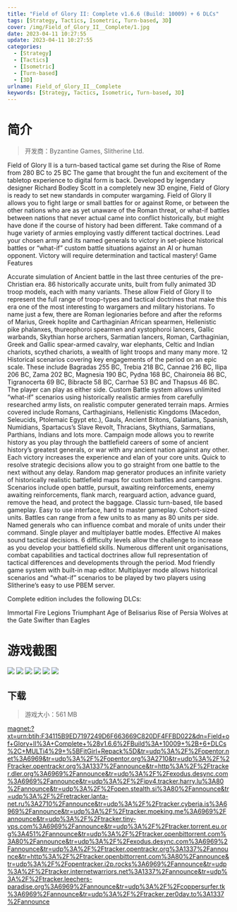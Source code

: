 ```yaml
---
title: "Field of Glory II: Complete v1.6.6 (Build: 10009) + 6 DLCs"
tags: [Strategy, Tactics, Isometric, Turn-based, 3D]
cover: /img/Field_of_Glory_II__Complete/1.jpg
date: 2023-04-11 10:27:55
update: 2023-04-11 10:27:55
categories: 
  - [Strategy]
  - [Tactics]
  - [Isometric]
  - [Turn-based]
  - [3D]
urlname: Field_of_Glory_II__Complete
keywords: [Strategy, Tactics, Isometric, Turn-based, 3D]
---
```

# 简介

> 开发商：Byzantine Games, Slitherine Ltd.

Field of Glory II is a turn-based tactical game set during the Rise of Rome from 280 BC to 25 BC
The game that brought the fun and excitement of the tabletop experience to digital form is back. Developed by legendary designer Richard Bodley Scott in a completely new 3D engine, Field of Glory is ready to set new standards in computer wargaming.
Field of Glory II allows you to fight large or small battles for or against Rome, or between the other nations who are as yet unaware of the Roman threat, or what-if battles between nations that never actual came into conflict historically, but might have done if the course of history had been different.
Take command of a huge variety of armies employing vastly different tactical doctrines. Lead your chosen army and its named generals to victory in set-piece historical battles or “what-if” custom battle situations against an AI or human opponent.
Victory will require determination and tactical mastery!
Game Features

Accurate simulation of Ancient battle in the last three centuries of the pre-Christian era.
86 historically accurate units, built from fully animated 3D troop models, each with many variants. These allow Field of Glory II to represent the full range of troop-types and tactical doctrines that make this era one of the most interesting to wargamers and military historians. To name just a few, there are Roman legionaries before and after the reforms of Marius, Greek hoplite and Carthaginian African spearmen, Hellenistic pike phalanxes, thureophoroi spearmen and xystophoroi lancers, Gallic warbands, Skythian horse archers, Sarmatian lancers, Roman, Carthaginian, Greek and Gallic spear-armed cavalry, war elephants, Celtic and Indian chariots, scythed chariots, a wealth of light troops and many many more.
12 Historical scenarios covering key engagements of the period on an epic scale. These include Bagradas 255 BC, Trebia 218 BC, Cannae 216 BC, Ilipa 206 BC, Zama 202 BC, Magnesia 190 BC, Pydna 168 BC, Chaironeia 86 BC, Tigranocerta 69 BC, Bibracte 58 BC, Carrhae 53 BC and Thapsus 46 BC. The player can play as either side.
Custom Battle system allows unlimited “what-if” scenarios using historically realistic armies from carefully researched army lists, on realistic computer generated terrain maps. Armies covered include Romans, Carthaginians, Hellenistic Kingdoms (Macedon, Seleucids, Ptolemaic Egypt etc.), Gauls, Ancient Britons, Galatians, Spanish, Numidians, Spartacus’s Slave Revolt, Thracians, Skythians, Sarmatians, Parthians, Indians and lots more.
Campaign mode allows you to rewrite history as you play through the battlefield careers of some of ancient history’s greatest generals, or war with any ancient nation against any other. Each victory increases the experience and elan of your core units. Quick to resolve strategic decisions allow you to go straight from one battle to the next without any delay.
Random map generator produces an infinite variety of historically realistic battlefield maps for custom battles and campaigns. Scenarios include open battle, pursuit, awaiting reinforcements, enemy awaiting reinforcements, flank march, rearguard action, advance guard, remove the head, and protect the baggage.
Classic turn-based, tile based gameplay.
Easy to use interface, hard to master gameplay.
Cohort-sized units. Battles can range from a few units to as many as 80 units per side.
Named generals who can influence combat and morale of units under their command.
Single player and multiplayer battle modes.
Effective AI makes sound tactical decisions.
6 difficulty levels allow the challenge to increase as you develop your battlefield skills.
Numerous different unit organisations, combat capabilities and tactical doctrines allow full representation of tactical differences and developments through the period.
Mod friendly game system with built-in map editor.
Multiplayer mode allows historical scenarios and “what-if” scenarios to be played by two players using Slitherine’s easy to use PBEM server.

Complete edition includes the following DLCs:

Immortal Fire
Legions Triumphant
Age of Belisarius
Rise of Persia
Wolves at the Gate
Swifter than Eagles

# 游戏截图

![](/img/Field_of_Glory_II__Complete/2.jpg)
![](/img/Field_of_Glory_II__Complete/3.jpg)
![](/img/Field_of_Glory_II__Complete/4.jpg)
![](/img/Field_of_Glory_II__Complete/5.jpg)
![](/img/Field_of_Glory_II__Complete/6.jpg)
![](/img/Field_of_Glory_II__Complete/7.jpg)


## 下载

> 游戏大小：561 MB

[magnet:?xt=urn:btih:F34115B9ED7197249D6F663669C820DF4FFBD022&amp;dn=Field+of+Glory+II%3A+Complete+%28v1.6.6%2FBuild%3A+10009+%2B+6+DLCs%2C+MULTi4%29+%5BFitGirl+Repack%5D&amp;tr=udp%3A%2F%2Fopentor.net%3A6969&amp;tr=udp%3A%2F%2Fopentor.org%3A2710&amp;tr=udp%3A%2F%2Ftracker.opentrackr.org%3A1337%2Fannounce&amp;tr=http%3A%2F%2Ftracker.dler.org%3A6969%2Fannounce&amp;tr=udp%3A%2F%2Fexodus.desync.com%3A6969%2Fannounce&amp;tr=udp%3A%2F%2Fipv4.tracker.harry.lu%3A80%2Fannounce&amp;tr=udp%3A%2F%2Fopen.stealth.si%3A80%2Fannounce&amp;tr=udp%3A%2F%2Fretracker.lanta-net.ru%3A2710%2Fannounce&amp;tr=udp%3A%2F%2Ftracker.cyberia.is%3A6969%2Fannounce&amp;tr=udp%3A%2F%2Ftracker.moeking.me%3A6969%2Fannounce&amp;tr=udp%3A%2F%2Ftracker.tiny-vps.com%3A6969%2Fannounce&amp;tr=udp%3A%2F%2Ftracker.torrent.eu.org%3A451%2Fannounce&amp;tr=udp%3A%2F%2Ftracker.openbittorrent.com%3A80%2Fannounce&amp;tr=udp%3A%2F%2Fexodus.desync.com%3A6969%2Fannounce&amp;tr=udp%3A%2F%2Ftracker.opentrackr.org%3A1337%2Fannounce&amp;tr=http%3A%2F%2Ftracker.openbittorrent.com%3A80%2Fannounce&amp;tr=udp%3A%2F%2Fopentracker.i2p.rocks%3A6969%2Fannounce&amp;tr=udp%3A%2F%2Ftracker.internetwarriors.net%3A1337%2Fannounce&amp;tr=udp%3A%2F%2Ftracker.leechers-paradise.org%3A6969%2Fannounce&amp;tr=udp%3A%2F%2Fcoppersurfer.tk%3A6969%2Fannounce&amp;tr=udp%3A%2F%2Ftracker.zer0day.to%3A1337%2Fannounce](magnet:?xt=urn:btih:F34115B9ED7197249D6F663669C820DF4FFBD022&amp;dn=Field+of+Glory+II%3A+Complete+%28v1.6.6%2FBuild%3A+10009+%2B+6+DLCs%2C+MULTi4%29+%5BFitGirl+Repack%5D&amp;tr=udp%3A%2F%2Fopentor.net%3A6969&amp;tr=udp%3A%2F%2Fopentor.org%3A2710&amp;tr=udp%3A%2F%2Ftracker.opentrackr.org%3A1337%2Fannounce&amp;tr=http%3A%2F%2Ftracker.dler.org%3A6969%2Fannounce&amp;tr=udp%3A%2F%2Fexodus.desync.com%3A6969%2Fannounce&amp;tr=udp%3A%2F%2Fipv4.tracker.harry.lu%3A80%2Fannounce&amp;tr=udp%3A%2F%2Fopen.stealth.si%3A80%2Fannounce&amp;tr=udp%3A%2F%2Fretracker.lanta-net.ru%3A2710%2Fannounce&amp;tr=udp%3A%2F%2Ftracker.cyberia.is%3A6969%2Fannounce&amp;tr=udp%3A%2F%2Ftracker.moeking.me%3A6969%2Fannounce&amp;tr=udp%3A%2F%2Ftracker.tiny-vps.com%3A6969%2Fannounce&amp;tr=udp%3A%2F%2Ftracker.torrent.eu.org%3A451%2Fannounce&amp;tr=udp%3A%2F%2Ftracker.openbittorrent.com%3A80%2Fannounce&amp;tr=udp%3A%2F%2Fexodus.desync.com%3A6969%2Fannounce&amp;tr=udp%3A%2F%2Ftracker.opentrackr.org%3A1337%2Fannounce&amp;tr=http%3A%2F%2Ftracker.openbittorrent.com%3A80%2Fannounce&amp;tr=udp%3A%2F%2Fopentracker.i2p.rocks%3A6969%2Fannounce&amp;tr=udp%3A%2F%2Ftracker.internetwarriors.net%3A1337%2Fannounce&amp;tr=udp%3A%2F%2Ftracker.leechers-paradise.org%3A6969%2Fannounce&amp;tr=udp%3A%2F%2Fcoppersurfer.tk%3A6969%2Fannounce&amp;tr=udp%3A%2F%2Ftracker.zer0day.to%3A1337%2Fannounce)